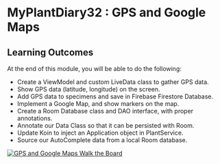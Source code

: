 # MyPlantDiary32 : GPS and Google Maps

## Learning Outcomes
At the end of this module, you will be able to do the following:

- Create a ViewModel and custom LiveData class to gather GPS data.
- Show GPS data (latitude, longitude) on the screen.
- Add GPS data to specimens and save in Firebase Firestore Database.
- Implement a Google Map, and show markers on the map.
- Create a Room Database class and DAO interface, with proper annotations.
- Annotate our Data Class so that it can be persisted with Room.
- Update Koin to inject an Application object in PlantService.
- Source our AutoComplete data from a local Room database.

[![GPS and Google Maps Walk the Board](http://img.youtube.com/vi/AFQm8o1-JmU/0.jpg)](http://www.youtube.com/watch?v=AFQm8o1-JmU "Walk the Board: Capture GPS Information, Show Google Map, Integrate with LiveData")
